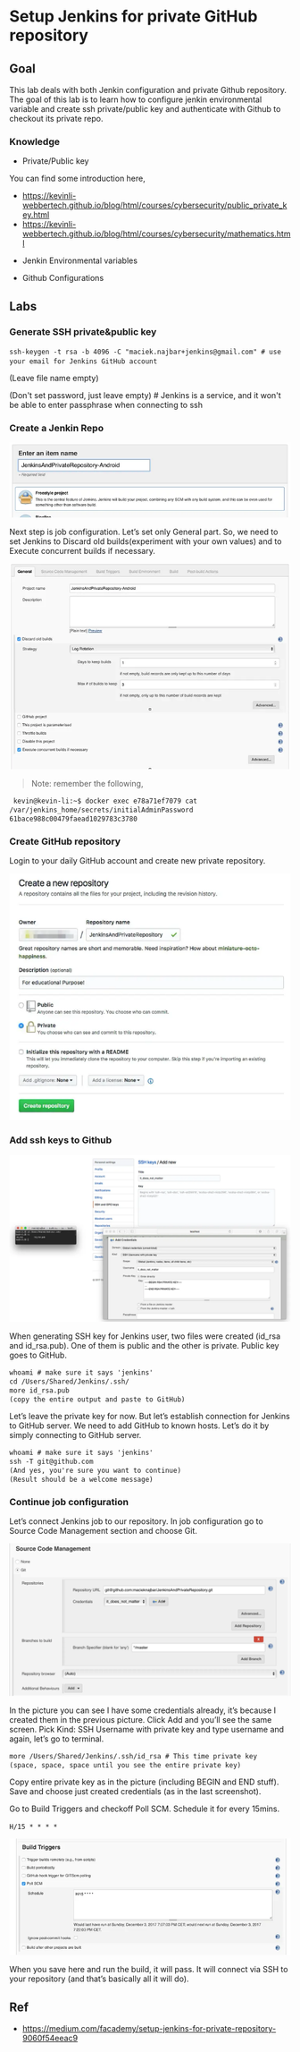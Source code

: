 # Setup Jenkins for private GitHub repository

## Goal

This lab deals with both Jenkin configuration and private Github repository.
The goal of this lab is to learn how to configure jenkin environmental variable and create
ssh private/public key and authenticate with Github to checkout its private repo.

### Knowledge

* Private/Public key

You can find some introduction here,

- https://kevinli-webbertech.github.io/blog/html/courses/cybersecurity/public_private_key.html
- https://kevinli-webbertech.github.io/blog/html/courses/cybersecurity/mathematics.html

* Jenkin Environmental variables

* Github Configurations

## Labs

### Generate SSH private&public key

`ssh-keygen -t rsa -b 4096 -C "maciek.najbar+jenkins@gmail.com" # use your email for Jenkins GitHub account`

(Leave file name empty)

(Don't set password, just leave empty) # Jenkins is a service, and it won't be able to enter passphrase when connecting to ssh

### Create a Jenkin Repo

![jenkin_repo.png](../../../../../images/dev_ops/github/jenkin_repo.png)

Next step is job configuration. Let’s set only General part. So, we need to set Jenkins to Discard old builds(experiment with your own values) and to Execute concurrent builds if necessary.

![jenkin_configuration.png](../../../../../images/dev_ops/github/jenkin_configuration.png)

>Note: remember the following,

```commandline
 kevin@kevin-li:~$ docker exec e78a71ef7079 cat /var/jenkins_home/secrets/initialAdminPassword
61bace988c00479faead1029783c3780
```

### Create GitHub repository

Login to your daily GitHub account and create new private repository.

![private_github_repo.png](../../../../../images/dev_ops/github/private_github_repo.png)

### Add ssh keys to Github

![add_ssh_key.png](../../../../../images/dev_ops/github/add_ssh_key.png)

When generating SSH key for Jenkins user, two files were created (id_rsa and id_rsa.pub). One of them is public and the other is private. Public key goes to GitHub.

```commandline
whoami # make sure it says 'jenkins'
cd /Users/Shared/Jenkins/.ssh/
more id_rsa.pub
(copy the entire output and paste to GitHub)
```

Let’s leave the private key for now. But let’s establish connection for Jenkins to GitHub server. We need to add GitHub to known hosts. Let’s do it by simply connecting to GitHub server.

```
whoami # make sure it says 'jenkins'
ssh -T git@github.com
(And yes, you're sure you want to continue)
(Result should be a welcome message)
```

### Continue job configuration

Let’s connect Jenkins job to our repository. In job configuration go to Source Code Management section and choose Git.

![git_credential.png](../../../../../images/dev_ops/github/git_credential.png)

In the picture you can see I have some credentials already, it’s because I created them in the previous picture. Click Add and you’ll see the same screen. Pick Kind: SSH Username with private key and type username and again, let’s go to terminal.

```commandline
more /Users/Shared/Jenkins/.ssh/id_rsa # This time private key
(space, space, space until you see the entire private key)
```

Copy entire private key as in the picture (including BEGIN and END stuff). Save and choose just created credentials (as in the last screenshot).

Go to Build Triggers and checkoff Poll SCM. Schedule it for every 15mins.

`H/15 * * * *`

![build_trigger.png](../../../../../images/dev_ops/github/build_trigger.png)

When you save here and run the build, it will pass. It will connect via SSH to your repository (and that’s basically all it will do).

## Ref

- https://medium.com/facademy/setup-jenkins-for-private-repository-9060f54eeac9
